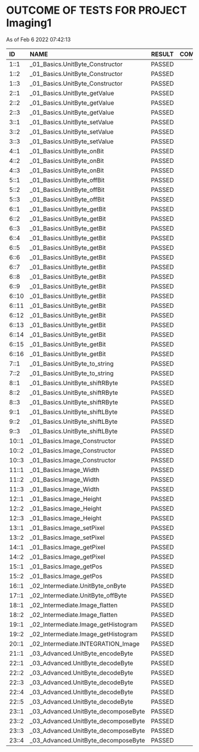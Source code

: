 # OUTCOME OF TESTS FOR PROJECT Imaging1

As of Feb  6 2022 07:42:13

| ID | NAME | RESULT | COMMENTS |
| :----- |:------ | :---: | :---: |
| 1::1 | _01_Basics.UnitByte_Constructor | PASSED | OK |
| 1::2 | _01_Basics.UnitByte_Constructor | PASSED | OK |
| 1::3 | _01_Basics.UnitByte_Constructor | PASSED | OK |
| 2::1 | _01_Basics.UnitByte_getValue | PASSED | OK |
| 2::2 | _01_Basics.UnitByte_getValue | PASSED | OK |
| 2::3 | _01_Basics.UnitByte_getValue | PASSED | OK |
| 3::1 | _01_Basics.UnitByte_setValue | PASSED | OK |
| 3::2 | _01_Basics.UnitByte_setValue | PASSED | OK |
| 3::3 | _01_Basics.UnitByte_setValue | PASSED | OK |
| 4::1 | _01_Basics.UnitByte_onBit | PASSED | OK |
| 4::2 | _01_Basics.UnitByte_onBit | PASSED | OK |
| 4::3 | _01_Basics.UnitByte_onBit | PASSED | OK |
| 5::1 | _01_Basics.UnitByte_offBit | PASSED | OK |
| 5::2 | _01_Basics.UnitByte_offBit | PASSED | OK |
| 5::3 | _01_Basics.UnitByte_offBit | PASSED | OK |
| 6::1 | _01_Basics.UnitByte_getBit | PASSED | OK |
| 6::2 | _01_Basics.UnitByte_getBit | PASSED | OK |
| 6::3 | _01_Basics.UnitByte_getBit | PASSED | OK |
| 6::4 | _01_Basics.UnitByte_getBit | PASSED | OK |
| 6::5 | _01_Basics.UnitByte_getBit | PASSED | OK |
| 6::6 | _01_Basics.UnitByte_getBit | PASSED | OK |
| 6::7 | _01_Basics.UnitByte_getBit | PASSED | OK |
| 6::8 | _01_Basics.UnitByte_getBit | PASSED | OK |
| 6::9 | _01_Basics.UnitByte_getBit | PASSED | OK |
| 6::10 | _01_Basics.UnitByte_getBit | PASSED | OK |
| 6::11 | _01_Basics.UnitByte_getBit | PASSED | OK |
| 6::12 | _01_Basics.UnitByte_getBit | PASSED | OK |
| 6::13 | _01_Basics.UnitByte_getBit | PASSED | OK |
| 6::14 | _01_Basics.UnitByte_getBit | PASSED | OK |
| 6::15 | _01_Basics.UnitByte_getBit | PASSED | OK |
| 6::16 | _01_Basics.UnitByte_getBit | PASSED | OK |
| 7::1 | _01_Basics.UnitByte_to_string | PASSED | OK |
| 7::2 | _01_Basics.UnitByte_to_string | PASSED | OK |
| 8::1 | _01_Basics.UnitByte_shiftRByte | PASSED | OK |
| 8::2 | _01_Basics.UnitByte_shiftRByte | PASSED | OK |
| 8::3 | _01_Basics.UnitByte_shiftRByte | PASSED | OK |
| 9::1 | _01_Basics.UnitByte_shiftLByte | PASSED | OK |
| 9::2 | _01_Basics.UnitByte_shiftLByte | PASSED | OK |
| 9::3 | _01_Basics.UnitByte_shiftLByte | PASSED | OK |
| 10::1 | _01_Basics.Image_Constructor | PASSED | OK |
| 10::2 | _01_Basics.Image_Constructor | PASSED | OK |
| 10::3 | _01_Basics.Image_Constructor | PASSED | OK |
| 11::1 | _01_Basics.Image_Width | PASSED | OK |
| 11::2 | _01_Basics.Image_Width | PASSED | OK |
| 11::3 | _01_Basics.Image_Width | PASSED | OK |
| 12::1 | _01_Basics.Image_Height | PASSED | OK |
| 12::2 | _01_Basics.Image_Height | PASSED | OK |
| 12::3 | _01_Basics.Image_Height | PASSED | OK |
| 13::1 | _01_Basics.Image_setPixel | PASSED | OK |
| 13::2 | _01_Basics.Image_setPixel | PASSED | OK |
| 14::1 | _01_Basics.Image_getPixel | PASSED | OK |
| 14::2 | _01_Basics.Image_getPixel | PASSED | OK |
| 15::1 | _01_Basics.Image_getPos | PASSED | OK |
| 15::2 | _01_Basics.Image_getPos | PASSED | OK |
| 16::1 | _02_Intermediate.UnitByte_onByte | PASSED | OK |
| 17::1 | _02_Intermediate.UnitByte_offByte | PASSED | OK |
| 18::1 | _02_Intermediate.Image_flatten | PASSED | OK |
| 18::2 | _02_Intermediate.Image_flatten | PASSED | OK |
| 19::1 | _02_Intermediate.Image_getHistogram | PASSED | OK |
| 19::2 | _02_Intermediate.Image_getHistogram | PASSED | OK |
| 20::1 | _02_Intermediate.INTEGRATION_Image | PASSED | OK |
| 21::1 | _03_Advanced.UnitByte_encodeByte | PASSED | OK |
| 22::1 | _03_Advanced.UnitByte_decodeByte | PASSED | OK |
| 22::2 | _03_Advanced.UnitByte_decodeByte | PASSED | OK |
| 22::3 | _03_Advanced.UnitByte_decodeByte | PASSED | OK |
| 22::4 | _03_Advanced.UnitByte_decodeByte | PASSED | OK |
| 22::5 | _03_Advanced.UnitByte_decodeByte | PASSED | OK |
| 23::1 | _03_Advanced.UnitByte_decomposeByte | PASSED | OK |
| 23::2 | _03_Advanced.UnitByte_decomposeByte | PASSED | OK |
| 23::3 | _03_Advanced.UnitByte_decomposeByte | PASSED | OK |
| 23::4 | _03_Advanced.UnitByte_decomposeByte | PASSED | OK |
